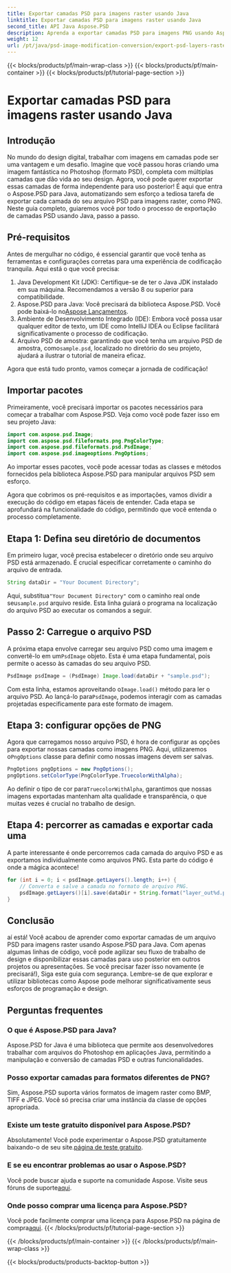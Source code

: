 ```yaml
---
title: Exportar camadas PSD para imagens raster usando Java
linktitle: Exportar camadas PSD para imagens raster usando Java
second_title: API Java Aspose.PSD
description: Aprenda a exportar camadas PSD para imagens PNG usando Aspose.PSD para Java. Desbloqueie a manipulação perfeita de arquivos com nosso tutorial passo a passo detalhado.
weight: 12
url: /pt/java/psd-image-modification-conversion/export-psd-layers-raster-images/
---
```


{{< blocks/products/pf/main-wrap-class >}}
{{< blocks/products/pf/main-container >}}
{{< blocks/products/pf/tutorial-page-section >}}

# Exportar camadas PSD para imagens raster usando Java

## Introdução

No mundo do design digital, trabalhar com imagens em camadas pode ser uma vantagem e um desafio. Imagine que você passou horas criando uma imagem fantástica no Photoshop (formato PSD), completa com múltiplas camadas que dão vida ao seu design. Agora, você pode querer exportar essas camadas de forma independente para uso posterior! É aqui que entra o Aspose.PSD para Java, automatizando sem esforço a tediosa tarefa de exportar cada camada do seu arquivo PSD para imagens raster, como PNG. Neste guia completo, guiaremos você por todo o processo de exportação de camadas PSD usando Java, passo a passo.

## Pré-requisitos

Antes de mergulhar no código, é essencial garantir que você tenha as ferramentas e configurações corretas para uma experiência de codificação tranquila. Aqui está o que você precisa:

1. Java Development Kit (JDK): Certifique-se de ter o Java JDK instalado em sua máquina. Recomendamos a versão 8 ou superior para compatibilidade.
2.  Aspose.PSD para Java: Você precisará da biblioteca Aspose.PSD. Você pode baixá-lo no[Aspose Lançamentos](https://releases.aspose.com/psd/java/). 
3. Ambiente de Desenvolvimento Integrado (IDE): Embora você possa usar qualquer editor de texto, um IDE como IntelliJ IDEA ou Eclipse facilitará significativamente o processo de codificação.
4.  Arquivo PSD de amostra: garantindo que você tenha um arquivo PSD de amostra, como`sample.psd`, localizado no diretório do seu projeto, ajudará a ilustrar o tutorial de maneira eficaz.

Agora que está tudo pronto, vamos começar a jornada de codificação!

## Importar pacotes

Primeiramente, você precisará importar os pacotes necessários para começar a trabalhar com Aspose.PSD. Veja como você pode fazer isso em seu projeto Java:

```java
import com.aspose.psd.Image;
import com.aspose.psd.fileformats.png.PngColorType;
import com.aspose.psd.fileformats.psd.PsdImage;
import com.aspose.psd.imageoptions.PngOptions;
```

Ao importar esses pacotes, você pode acessar todas as classes e métodos fornecidos pela biblioteca Aspose.PSD para manipular arquivos PSD sem esforço.

Agora que cobrimos os pré-requisitos e as importações, vamos dividir a execução do código em etapas fáceis de entender. Cada etapa se aprofundará na funcionalidade do código, permitindo que você entenda o processo completamente.

## Etapa 1: Defina seu diretório de documentos

Em primeiro lugar, você precisa estabelecer o diretório onde seu arquivo PSD está armazenado. É crucial especificar corretamente o caminho do arquivo de entrada.

```java
String dataDir = "Your Document Directory";
```

 Aqui, substitua`"Your Document Directory"` com o caminho real onde seu`sample.psd` arquivo reside. Esta linha guiará o programa na localização do arquivo PSD ao executar os comandos a seguir.

## Passo 2: Carregue o arquivo PSD

 A próxima etapa envolve carregar seu arquivo PSD como uma imagem e convertê-lo em um`PsdImage` objeto. Esta é uma etapa fundamental, pois permite o acesso às camadas do seu arquivo PSD.

```java
PsdImage psdImage = (PsdImage) Image.load(dataDir + "sample.psd");
```

 Com esta linha, estamos aproveitando o`Image.load()` método para ler o arquivo PSD. Ao lançá-lo para`PsdImage`, podemos interagir com as camadas projetadas especificamente para este formato de imagem.

## Etapa 3: configurar opções de PNG

Agora que carregamos nosso arquivo PSD, é hora de configurar as opções para exportar nossas camadas como imagens PNG. Aqui, utilizaremos o`PngOptions` classe para definir como nossas imagens devem ser salvas.

```java
PngOptions pngOptions = new PngOptions();
pngOptions.setColorType(PngColorType.TruecolorWithAlpha);
```

 Ao definir o tipo de cor para`TruecolorWithAlpha`, garantimos que nossas imagens exportadas mantenham alta qualidade e transparência, o que muitas vezes é crucial no trabalho de design.

## Etapa 4: percorrer as camadas e exportar cada uma

A parte interessante é onde percorremos cada camada do arquivo PSD e as exportamos individualmente como arquivos PNG. Esta parte do código é onde a mágica acontece!

```java
for (int i = 0; i < psdImage.getLayers().length; i++) {
    // Converta e salve a camada no formato de arquivo PNG.
    psdImage.getLayers()[i].save(dataDir + String.format("layer_out%d.png", i + 1), pngOptions);
}
```

## Conclusão

aí está! Você acabou de aprender como exportar camadas de um arquivo PSD para imagens raster usando Aspose.PSD para Java. Com apenas algumas linhas de código, você pode agilizar seu fluxo de trabalho de design e disponibilizar essas camadas para uso posterior em outros projetos ou apresentações. Se você precisar fazer isso novamente (e precisará!), Siga este guia com segurança. Lembre-se de que explorar e utilizar bibliotecas como Aspose pode melhorar significativamente seus esforços de programação e design.

## Perguntas frequentes

### O que é Aspose.PSD para Java?
Aspose.PSD for Java é uma biblioteca que permite aos desenvolvedores trabalhar com arquivos do Photoshop em aplicações Java, permitindo a manipulação e conversão de camadas PSD e outras funcionalidades.

### Posso exportar camadas para formatos diferentes de PNG?
Sim, Aspose.PSD suporta vários formatos de imagem raster como BMP, TIFF e JPEG. Você só precisa criar uma instância da classe de opções apropriada.

### Existe um teste gratuito disponível para Aspose.PSD?
 Absolutamente! Você pode experimentar o Aspose.PSD gratuitamente baixando-o de seu site.[página de teste gratuito](https://releases.aspose.com/).

### E se eu encontrar problemas ao usar o Aspose.PSD?
Você pode buscar ajuda e suporte na comunidade Aspose. Visite seus fóruns de suporte[aqui](https://forum.aspose.com/c/psd/34).

### Onde posso comprar uma licença para Aspose.PSD?
 Você pode facilmente comprar uma licença para Aspose.PSD na página de compra[aqui](https://purchase.aspose.com/buy).
{{< /blocks/products/pf/tutorial-page-section >}}

{{< /blocks/products/pf/main-container >}}
{{< /blocks/products/pf/main-wrap-class >}}

{{< blocks/products/products-backtop-button >}}
